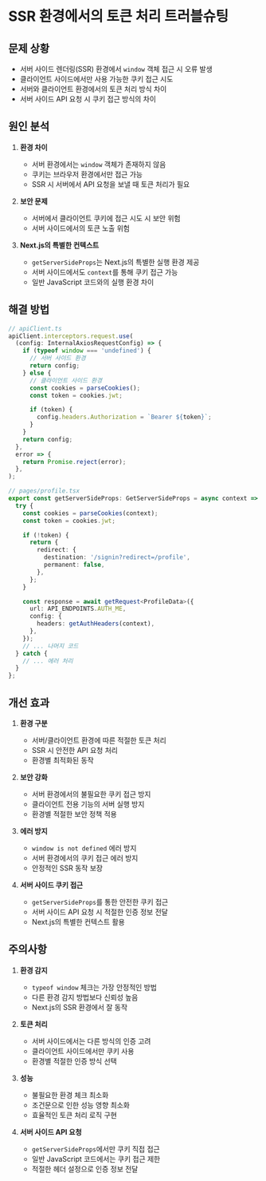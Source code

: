 # SSR 환경에서의 토큰 처리 트러블슈팅

## 문제 상황

- 서버 사이드 렌더링(SSR) 환경에서 `window` 객체 접근 시 오류 발생
- 클라이언트 사이드에서만 사용 가능한 쿠키 접근 시도
- 서버와 클라이언트 환경에서의 토큰 처리 방식 차이
- 서버 사이드 API 요청 시 쿠키 접근 방식의 차이

## 원인 분석

1. **환경 차이**

   - 서버 환경에서는 `window` 객체가 존재하지 않음
   - 쿠키는 브라우저 환경에서만 접근 가능
   - SSR 시 서버에서 API 요청을 보낼 때 토큰 처리가 필요

2. **보안 문제**

   - 서버에서 클라이언트 쿠키에 접근 시도 시 보안 위험
   - 서버 사이드에서의 토큰 노출 위험

3. **Next.js의 특별한 컨텍스트**
   - `getServerSideProps`는 Next.js의 특별한 실행 환경 제공
   - 서버 사이드에서도 `context`를 통해 쿠키 접근 가능
   - 일반 JavaScript 코드와의 실행 환경 차이

## 해결 방법

```typescript
// apiClient.ts
apiClient.interceptors.request.use(
  (config: InternalAxiosRequestConfig) => {
    if (typeof window === 'undefined') {
      // 서버 사이드 환경
      return config;
    } else {
      // 클라이언트 사이드 환경
      const cookies = parseCookies();
      const token = cookies.jwt;

      if (token) {
        config.headers.Authorization = `Bearer ${token}`;
      }
    }
    return config;
  },
  error => {
    return Promise.reject(error);
  },
);

// pages/profile.tsx
export const getServerSideProps: GetServerSideProps = async context => {
  try {
    const cookies = parseCookies(context);
    const token = cookies.jwt;

    if (!token) {
      return {
        redirect: {
          destination: '/signin?redirect=/profile',
          permanent: false,
        },
      };
    }

    const response = await getRequest<ProfileData>({
      url: API_ENDPOINTS.AUTH_ME,
      config: {
        headers: getAuthHeaders(context),
      },
    });
    // ... 나머지 코드
  } catch {
    // ... 에러 처리
  }
};
```

## 개선 효과

1. **환경 구분**

   - 서버/클라이언트 환경에 따른 적절한 토큰 처리
   - SSR 시 안전한 API 요청 처리
   - 환경별 최적화된 동작

2. **보안 강화**

   - 서버 환경에서의 불필요한 쿠키 접근 방지
   - 클라이언트 전용 기능의 서버 실행 방지
   - 환경별 적절한 보안 정책 적용

3. **에러 방지**

   - `window is not defined` 에러 방지
   - 서버 환경에서의 쿠키 접근 에러 방지
   - 안정적인 SSR 동작 보장

4. **서버 사이드 쿠키 접근**
   - `getServerSideProps`를 통한 안전한 쿠키 접근
   - 서버 사이드 API 요청 시 적절한 인증 정보 전달
   - Next.js의 특별한 컨텍스트 활용

## 주의사항

1. **환경 감지**

   - `typeof window` 체크는 가장 안정적인 방법
   - 다른 환경 감지 방법보다 신뢰성 높음
   - Next.js의 SSR 환경에서 잘 동작

2. **토큰 처리**

   - 서버 사이드에서는 다른 방식의 인증 고려
   - 클라이언트 사이드에서만 쿠키 사용
   - 환경별 적절한 인증 방식 선택

3. **성능**
   - 불필요한 환경 체크 최소화
   - 조건문으로 인한 성능 영향 최소화
   - 효율적인 토큰 처리 로직 구현

4. **서버 사이드 API 요청**
   - `getServerSideProps`에서만 쿠키 직접 접근
   - 일반 JavaScript 코드에서는 쿠키 접근 제한
   - 적절한 헤더 설정으로 인증 정보 전달
